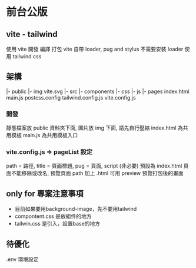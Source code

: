 # 前台公版
## vite - tailwind
使用 vite 開發 編譯 打包
vite 自帶 loader, pug and stylus 不需要安裝 loader
使用 tailwind css

## 架構
|- public
  |- img
  vite.svg
|- src
  |- components
  |- css
  |- js
  |- pages
  index.html
  main.js
postcss.config
tailwind.config.js
vite.config.js

### 開發
靜態檔案放 public 資料夾下面, 圖片放 img 下面, 請先自行壓縮
index.html 為共用模板
main.js 為共用模板入口

### vite.config.js => pageList 設定
path = 路徑, title = 頁面標題, pug = 頁面, script (非必要)
預設為 index.html 頁面不能移除或改名, 預覽頁面 path 加上 .html
可用 preview 預覽打包後的畫面

## only for 專案注意事項
- 目前如果要用background-image，先不要用tailwind
- compontent.css 是放組件的地方
- tailwin.css 是引入，設置base的地方
## 待優化
.env 環境設定